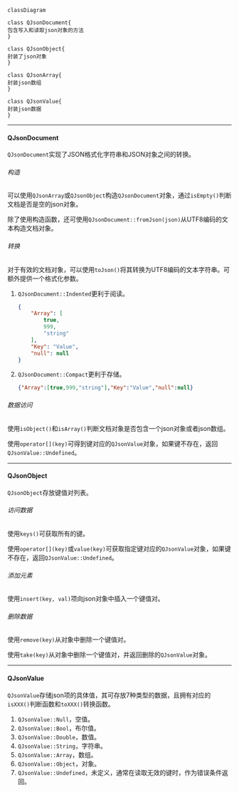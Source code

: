 ```mermaid
classDiagram

class QJsonDocument{
包含写入和读取json对象的方法
}

class QJsonObject{
封装了json对象
}

class QJsonArray{
封装json数组
}

class QJsonValue{
封装json数据
}
```

---

#### QJsonDocument

`QJsonDocument`实现了JSON格式化字符串和JSON对象之间的转换。

###### 构造

可以使用`QJsonArray`或`QJsonObject`构造`QJsonDocument`对象，通过`isEmpty()`判断文档是否是空的json对象。

除了使用构造函数，还可使用`QJsonDocument::fromJson(json)`从UTF8编码的文本构造文档对象。

###### 转换

对于有效的文档对象，可以使用`toJson()`将其转换为UTF8编码的文本字符串。可额外提供一个格式化参数。

1. `QJsonDocument::Indented`更利于阅读。

   ```json
   {
       "Array": [
           true,
           999,
           "string"
       ],
       "Key": "Value",
       "null": null
   }
   ```

2. `QJsonDocument::Compact`更利于存储。

   ```json
   {"Array":[true,999,"string"],"Key":"Value","null":null}
   ```

###### 数据访问

使用`isObject()`和`isArray()`判断文档对象是否包含一个json对象或者json数组。

使用`operator[](key)`可得到键对应的`QJsonValue`对象，如果键不存在，返回`QJsonValue::Undefined`。

---

#### QJsonObject

`QJsonObject`存放键值对列表。

###### 访问数据

使用`keys()`可获取所有的键。

使用`operator[](key)`或`value(key)`可获取指定键对应的`QJsonValue`对象，如果键不存在，返回`QJsonValue::Undefined`。

###### 添加元素

使用`insert(key, val)`项向json对象中插入一个键值对。

###### 删除数据

使用`remove(key)`从对象中删除一个键值对。

使用`take(key)`从对象中删除一个键值对，并返回删除的`QJsonValue`对象。

---

#### QJsonValue

`QJsonValue`存储json项的具体值，其可存放7种类型的数据，且拥有对应的`isXXX()`判断函数和`toXXX()`转换函数。

1. `QJsonValue::Null`，空值。
2. `QJsonValue::Bool`，布尔值。
3. `QJsonValue::Double`，数值。
4. `QJsonValue::String`，字符串。
5. `QJsonValue::Array`，数组。
6. `QJsonValue::Object`，对象。
7. `QJsonValue::Undefined`，未定义，通常在读取无效的键时，作为错误条件返回。
